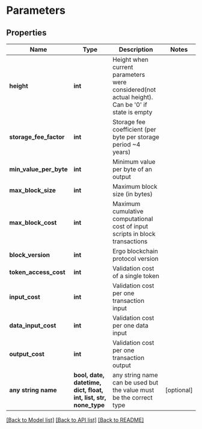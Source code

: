 # Parameters


## Properties
Name | Type | Description | Notes
------------ | ------------- | ------------- | -------------
**height** | **int** | Height when current parameters were considered(not actual height). Can be &#39;0&#39; if state is empty | 
**storage_fee_factor** | **int** | Storage fee coefficient (per byte per storage period ~4 years) | 
**min_value_per_byte** | **int** | Minimum value per byte of an output | 
**max_block_size** | **int** | Maximum block size (in bytes) | 
**max_block_cost** | **int** | Maximum cumulative computational cost of input scripts in block transactions | 
**block_version** | **int** | Ergo blockchain protocol version | 
**token_access_cost** | **int** | Validation cost of a single token | 
**input_cost** | **int** | Validation cost per one transaction input | 
**data_input_cost** | **int** | Validation cost per one data input | 
**output_cost** | **int** | Validation cost per one transaction output | 
**any string name** | **bool, date, datetime, dict, float, int, list, str, none_type** | any string name can be used but the value must be the correct type | [optional]

[[Back to Model list]](../README.md#documentation-for-models) [[Back to API list]](../README.md#documentation-for-api-endpoints) [[Back to README]](../README.md)


